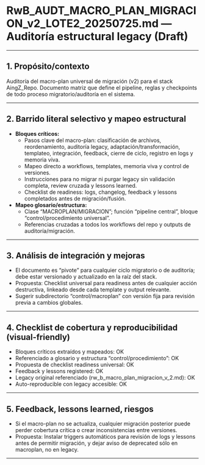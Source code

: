 # RwB_AUDT_MACRO_PLAN_MIGRACION_v2_LOTE2_20250725.md — Auditoría estructural legacy (Draft)

---

## 1. Propósito/contexto
Auditoría del macro-plan universal de migración (v2) para el stack AingZ_Repo. Documento matriz que define el pipeline, reglas y checkpoints de todo proceso migratorio/auditoría en el sistema.

---

## 2. Barrido literal selectivo y mapeo estructural
- **Bloques críticos:**
  - Pasos clave del macro-plan: clasificación de archivos, reordenamiento, auditoría legacy, adaptación/transformación, templateo, integración, feedback, cierre de ciclo, registro en logs y memoria viva.
  - Mapeo directo a workflows, templates, memoria viva y control de versiones.
  - Instrucciones para no migrar ni purgar legacy sin validación completa, review cruzada y lessons learned.
  - Checklist de readiness: logs, changelog, feedback y lessons completados antes de migración/fusión.
- **Mapeo glosario/estructura:**
  - Clase “MACROPLAN/MIGRACION”; función “pipeline central”, bloque “control/procedimiento universal”.
  - Referencias cruzadas a todos los workflows del repo y outputs de auditoría/migración.

---

## 3. Análisis de integración y mejoras
- El documento es “pivote” para cualquier ciclo migratorio o de auditoría; debe estar versionado y actualizado en la raíz del stack.
- Propuesta: Checklist universal para readiness antes de cualquier acción destructiva, linkeado desde cada template y output relevante.
- Sugerir subdirectorio “control/macroplan” con versión fija para revisión previa a cambios globales.

---

## 4. Checklist de cobertura y reproducibilidad (visual-friendly)
- Bloques críticos extraídos y mapeados: OK
- Referenciado a glosario y estructura “control/procedimiento”: OK
- Propuesta de checklist readiness universal: OK
- Feedback y lessons registered: OK
- Legacy original referenciado (rw_b_macro_plan_migracion_v_2.md): OK
- Auto-reproducible con legacy accesible: OK

---

## 5. Feedback, lessons learned, riesgos
- Si el macro-plan no se actualiza, cualquier migración posterior puede perder cobertura crítica o crear inconsistencias entre versiones.
- Propuesta: Instalar triggers automáticos para revisión de logs y lessons antes de permitir migración, y dejar aviso de deprecated sólo en macroplan, no en legacy.

---

